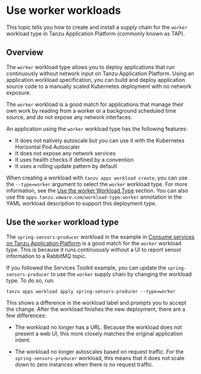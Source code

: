 # Use worker workloads

This topic tells you how to create and install a supply chain for the `worker` workload type in
Tanzu Application Platform (commonly known as TAP).

## <a id="overview"></a> Overview

The `worker` workload type allows you to deploy applications that run continuously without network
input on Tanzu Application Platform. Using an application workload specification, you can build and
deploy application source code to a manually scaled Kubernetes deployment with no network exposure.

The `worker` workload is a good match for applications that manage their own work by reading from a
worker or a background scheduled time source, and do not expose any network interfaces.

An application using the `worker` workload type has the following features:

- It does not natively autoscale but you can use it with the Kubernetes Horizontal Pod Autoscaler
- It does not expose any network services
- It uses health checks if defined by a convention
- It uses a rolling update pattern by default

When creating a workload with `tanzu apps workload create`, you can use the `--type=worker` argument
to select the `worker` workload type. For more information, see the
[Use the worker Workload Type](#using) section. You can also use the
`apps.tanzu.vmware.com/workload-type:worker` annotation in the YAML workload description to support
this deployment type.

## <a id="using"></a> Use the `worker` workload type

The `spring-sensors-producer` workload in the example in
[Consume services on Tanzu Application Platform](../getting-started/consume-services.hbs.md) is a
good match for the `worker` workload type. This is because it runs continuously without a UI to
report sensor information to a RabbitMQ topic.

If you followed the Services Toolkit example, you can update the `spring-sensors-producer` to use
the `worker` supply chain by changing the workload type. To do so, run:

```console
tanzu apps workload apply spring-sensors-producer --type=worker
```

This shows a difference in the workload label and prompts you to accept the change. After the
workload finishes the new deployment, there are a few differences:

- The workload no longer has a URL. Because the workload does not present a web UI, this more
  closely matches the original application intent.

- The workload no longer autoscales based on request traffic. For the `spring-sensors-producer`
  workload, this means that it does not scale down to zero instances when there is no request
  traffic.
